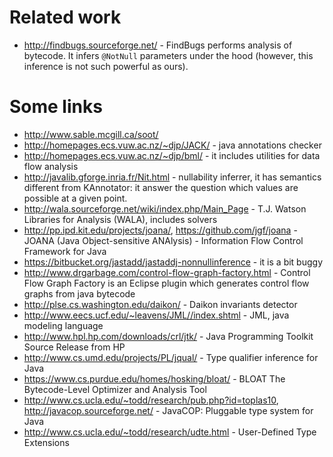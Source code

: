 # Related work

* <http://findbugs.sourceforge.net/> - FindBugs performs analysis of bytecode. It infers `@NotNull` parameters under the hood (however, this inference is not such powerful as ours).

# Some links

* <http://www.sable.mcgill.ca/soot/>
* <http://homepages.ecs.vuw.ac.nz/~djp/JACK/> - java annotations checker
* <http://homepages.ecs.vuw.ac.nz/~djp/bml/> - it includes utilities for data flow analysis
* <http://javalib.gforge.inria.fr/Nit.html> - nullability inferrer, it has semantics different from KAnnotator: it answer the question which values are possible at a given point.
* <http://wala.sourceforge.net/wiki/index.php/Main_Page> - T.J. Watson Libraries for Analysis (WALA), includes solvers
* <http://pp.ipd.kit.edu/projects/joana/>, <https://github.com/jgf/joana> - JOANA (Java Object-sensitive ANAlysis) - Information Flow Control Framework for Java
* <https://bitbucket.org/jastadd/jastaddj-nonnullinference> - it is a bit buggy
* <http://www.drgarbage.com/control-flow-graph-factory.html> - Control Flow Graph Factory is an Eclipse plugin which generates control flow graphs from java bytecode
* <http://plse.cs.washington.edu/daikon/> - Daikon invariants detector
* <http://www.eecs.ucf.edu/~leavens/JML//index.shtml> - JML, java modeling language
* <http://www.hpl.hp.com/downloads/crl/jtk/> - Java Programming Toolkit Source Release from HP
* <http://www.cs.umd.edu/projects/PL/jqual/> - Type qualifier inference for Java
* <https://www.cs.purdue.edu/homes/hosking/bloat/> - BLOAT 
The Bytecode-Level Optimizer and Analysis Tool
* <http://www.cs.ucla.edu/~todd/research/pub.php?id=toplas10>, <http://javacop.sourceforge.net/> - JavaCOP: Pluggable type system for Java
* <http://www.cs.ucla.edu/~todd/research/udte.html> - User-Defined Type Extensions
